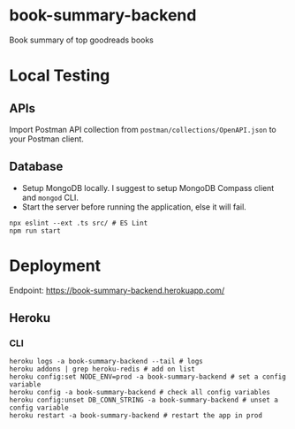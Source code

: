 # book-summary-backend
Book summary of top goodreads books

# Local Testing

## APIs
Import Postman API collection from `postman/collections/OpenAPI.json` to your Postman client.

## Database
* Setup MongoDB locally. I suggest to setup MongoDB Compass client and `mongod` CLI.
* Start the server before running the application, else it will fail.

```shell
npx eslint --ext .ts src/ # ES Lint
npm run start
```


# Deployment

Endpoint: https://book-summary-backend.herokuapp.com/

## Heroku

### CLI
```shell
heroku logs -a book-summary-backend --tail # logs
heroku addons | grep heroku-redis # add on list
heroku config:set NODE_ENV=prod -a book-summary-backend # set a config variable
heroku config -a book-summary-backend # check all config variables
heroku config:unset DB_CONN_STRING -a book-summary-backend # unset a config variable
heroku restart -a book-summary-backend # restart the app in prod
```